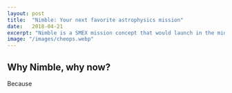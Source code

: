 ```yaml
---
layout: post
title:  "Nimble: Your next favorite astrophysics mission"
date:   2018-04-21
excerpt: "Nimble is a SMEX mission concept that would launch in the mid-2020's, Nimble addresses key questions in astrophysics through rapid response, high precision, multiwavelength observations."
image: "/images/cheops.webp"
---
```


## Why Nimble, why now?
Because

